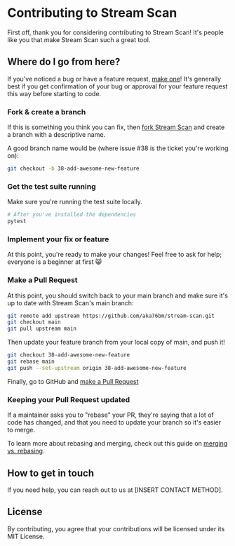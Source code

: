 # Contributing to Stream Scan

First off, thank you for considering contributing to Stream Scan! It's people like you that make Stream Scan such a great tool.

## Where do I go from here?

If you've noticed a bug or have a feature request, [make one](https://github.com/aka76bm/stream-scan/issues/new)! It's generally best if you get confirmation of your bug or approval for your feature request this way before starting to code.

### Fork & create a branch

If this is something you think you can fix, then [fork Stream Scan](https://github.com/aka76bm/stream-scan/fork) and create a branch with a descriptive name.

A good branch name would be (where issue #38 is the ticket you're working on):

```sh
git checkout -b 38-add-awesome-new-feature
```

### Get the test suite running

Make sure you're running the test suite locally.

```sh
# After you've installed the dependencies
pytest
```

### Implement your fix or feature

At this point, you're ready to make your changes! Feel free to ask for help; everyone is a beginner at first 😸

### Make a Pull Request

At this point, you should switch back to your main branch and make sure it's up to date with Stream Scan's main branch:

```sh
git remote add upstream https://github.com/aka76bm/stream-scan.git
git checkout main
git pull upstream main
```

Then update your feature branch from your local copy of main, and push it!

```sh
git checkout 38-add-awesome-new-feature
git rebase main
git push --set-upstream origin 38-add-awesome-new-feature
```

Finally, go to GitHub and [make a Pull Request](https://github.com/aka76bm/stream-scan/compare)

### Keeping your Pull Request updated

If a maintainer asks you to "rebase" your PR, they're saying that a lot of code has changed, and that you need to update your branch so it's easier to merge.

To learn more about rebasing and merging, check out this guide on [merging vs. rebasing](https://www.atlassian.com/git/tutorials/merging-vs-rebasing).

## How to get in touch

If you need help, you can reach out to us at [INSERT CONTACT METHOD].

## License

By contributing, you agree that your contributions will be licensed under its MIT License.
